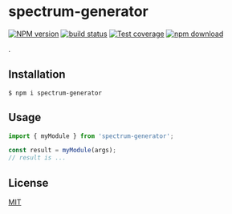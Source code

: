 # spectrum-generator

[![NPM version][npm-image]][npm-url]
[![build status][ci-image]][ci-url]
[![Test coverage][codecov-image]][codecov-url]
[![npm download][download-image]][download-url]

.

## Installation

`$ npm i spectrum-generator`

## Usage

```js
import { myModule } from 'spectrum-generator';

const result = myModule(args);
// result is ...
```

## License

[MIT](./LICENSE)

[npm-image]: https://img.shields.io/npm/v/spectrum-generator.svg
[npm-url]: https://www.npmjs.com/package/spectrum-generator
[ci-image]: https://github.com/cheminfo/spectrum-generator/workflows/Node.js%20CI/badge.svg?branch=main
[ci-url]: https://github.com/cheminfo/spectrum-generator/actions?query=workflow%3A%22Node.js+CI%22
[codecov-image]: https://img.shields.io/codecov/c/github/cheminfo/spectrum-generator.svg
[codecov-url]: https://codecov.io/gh/cheminfo/spectrum-generator
[download-image]: https://img.shields.io/npm/dm/spectrum-generator.svg
[download-url]: https://www.npmjs.com/package/spectrum-generator
